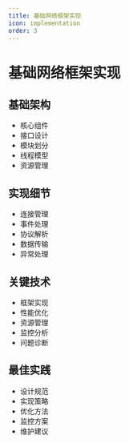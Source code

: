 ```yaml
---
title: 基础网络框架实现
icon: implementation
order: 3
---
```


# 基础网络框架实现

## 基础架构
- 核心组件
- 接口设计
- 模块划分
- 线程模型
- 资源管理

## 实现细节
- 连接管理
- 事件处理
- 协议解析
- 数据传输
- 异常处理

## 关键技术
- 框架实现
- 性能优化
- 资源管理
- 监控分析
- 问题诊断

## 最佳实践
- 设计规范
- 实现策略
- 优化方法
- 监控方案
- 维护建议
